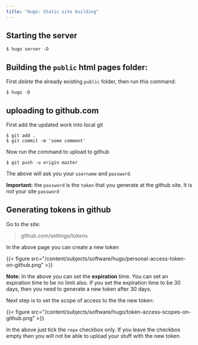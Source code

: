 ```yaml
---
title: "Hugo: Static site building"
---
```


## Starting the server

    $ hugo server -D

## Building the `public` html pages folder:

First *delete* the already existing `public` folder, then run this command:

    $ hugo -D

## uploading to github.com

First add the updated work into local git

    $ git add .
    $ git commit -m 'some comment'

Now run the command to upload to github

    $ git push -u origin master

The above will ask you your `username` and `password`.

 **Important:** the `password` is the `token` that you generate at the github site. It is not your site `password`


## Generating tokens in github

Go to the site:

> github.com/settings/tokens

In the above page you can create a new token

{{< figure src="/content/subjects/software/hugo/personal-access-token-on-github.png" >}}

**Note:** In the above you can set the **expiration** time. You can set an expiration time to be no limit also. If you set the expiration time to be 30 days, then you need to generate a new token after 30 days.

Next step is to set the scope of access to the the new token:

{{< figure src="/content/subjects/software/hugo/token-access-scopes-on-github.png" >}}

In the above just tick the `repo` checkbox only. If you leave the checkbox empty then you will not be able to upload your stuff with the new token.